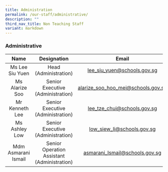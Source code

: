 ```yaml
---
title: Administration
permalink: /our-staff/administrative/
description: ""
third_nav_title: Non Teaching Staff
variant: markdown
---
```

### Administrative

| Name | Designation | Email |
|:---:|:---:|:---:|
| Ms Lee Siu Yuen | Head <br>(Administration) | [lee\_siu\_yuen@schools.gov.sg](mailto:lee_siu_yuen@schools.gov.sg) |
| Ms Alarize Soo | Senior Executive <br>(Administration) | [alarize\_soo\_hoo\_mei@schools.gov.sg](mailto:alarize_soo_hoo_mei@schools.gov.sg) |
| Mr Kenneth Lee | Senior Executive<br>(Administration) | [lee\_tze\_chui@schools.gov.sg](mailto:lee_tze_chui@schools.gov.sg) |
| Ms Ashley Low | Senior Executive<br>(Administration) | [low\_siew\_li@schools.gov.sg](mailto:low_siew_li@schools.gov.sg) |
| Mdm Asmarani Ismail | Senior Operation Assistant<br>(Administration) | asmarani_Ismail@schools.gov.sg